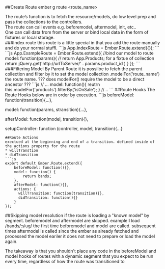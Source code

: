##Create Route
ember g route <route_name>
<div>The route’s function is to fetch the resource/models, do low level prep and pass the collections to the controllers.</div><div>The route can call events e.g. beforemodel, aftermodel, init, etc..</div><div>One can call data from from the server or bind local data in the form of fixtures or local storage.</div>
###Index route
this route is a little special in that you add the route manually and do your normal stuffl.
```js
App.IndexRoute = Ember.Route.extend({});
```
```js
App.ExampleRoute = Ember.Route.extend({
  //bind our model to route
  model: function(params){
    // return App.Products; for a fixtue of collection
    return jQuery.get('http://urlToServer/' . params.product_id )
  }
});
```
###Filtering Model By Parent Route
it is possilbe to fetch the parent collection and filter by it to set the model collection
.modelFor('route_name')  the route name. ??? does modelFor()  require the model to be a direct ancestor ???
```js
// ...
  model: function(){
    reutrn this.modelFor('products').filterBy('isOnSale');  
  }
// ..
```
##Route Hooks
The Route Hooks below are in order by execution.
```js
beforeModel: function(transition){...},

model: function(params, stransition){...},

afterModel: function(model, transition){},

setupController: function (controller, model, transition){...}

```
##Route Actions
exectued at the beginning and end of a transition. defined inside of the actions property for the route
* willTranstion
* didTransition
```js
export default Ember.Route.extend({
    beforeModel: function(){},
    model: function() {
        return bands;
    },
    afterModel: function(){},
    actions: {
      willTransition: function(transition){},
      didTransition: function(){}
    }
});
```
##Skipping model resolution
if the route is loading a "known model" by segment. beforemodel and aftermodel are skipped. example I load /bands/:slug/  the first time beforemodel and model are called. subsequent times aftermodel is called since the ember as already fetched and processed the model eariler it does not need to prepare or load the model again. 

The takeaway is that you shouldn't place any code in the beforeModel and model hooks of routes with a dynamic segment that you expect to be run every time, regardless of how the route was transitioned to